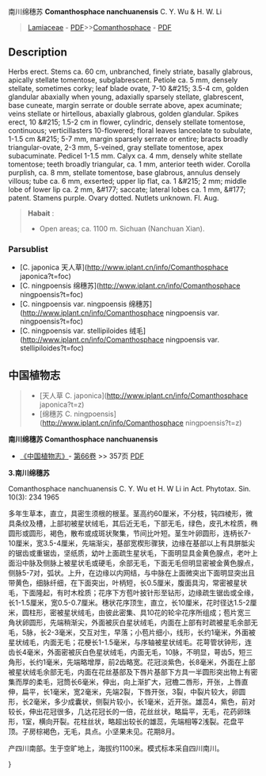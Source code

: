 南川绵穗苏 **Comanthosphace nanchuanensis** C. Y. Wu & H. W. Li

> [Lamiaceae](http://www.iplant.cn/info/Lamiaceae?t=foc) - [PDF](http://www.iplant.cn/foc/pdf/Lamiaceae.pdf)>>[Comanthosphace](http://www.iplant.cn/info/Comanthosphace?t=foc) - [PDF](http://www.iplant.cn/foc/pdf/Comanthosphace.pdf)

## Description

Herbs erect. Stems ca. 60 cm, unbranched, finely striate, basally glabrous, apically stellate tomentose, subglabrescent. Petiole ca. 5 mm, densely stellate, sometimes corky; leaf blade ovate, 7-10 &amp;#215; 3.5-4 cm, golden glandular abaxially when young, adaxially sparsely stellate, glabrescent, base cuneate, margin serrate or double serrate above, apex acuminate; veins stellate or hirtellous, abaxially glabrous, golden glandular. Spikes erect, 10 &amp;#215; 1.5-2 cm in flower, cylindric, densely stellate tomentose, continuous; verticillasters 10-flowered; floral leaves lanceolate to subulate, 1-1.5 cm &amp;#215; 5-7 mm, margin sparsely serrate or entire; bracts broadly triangular-ovate, 2-3 mm, 5-veined, gray stellate tomentose, apex subacuminate. Pedicel 1-1.5 mm. Calyx ca. 4 mm, densely white stellate tomentose; teeth broadly triangular, ca. 1 mm, anterior teeth wider. Corolla purplish, ca. 8 mm, stellate tomentose, base glabrous, annulus densely villous; tube ca. 6 mm, exserted; upper lip flat, ca. 1 &amp;#215; 2 mm; middle lobe of lower lip ca. 2 mm, &amp;#177; saccate; lateral lobes ca. 1 mm, &amp;#177; patent. Stamens purple. Ovary dotted. Nutlets unknown. Fl. Aug.

> **Habait** : 
>* Open areas; ca. 1100 m. Sichuan (Nanchuan Xian).

### Parsublist

* [C.  japonica  天人草](http://www.iplant.cn/info/Comanthosphace japonica?t=foc)
* [C.  ningpoensis  绵穗苏](http://www.iplant.cn/info/Comanthosphace ningpoensis?t=foc)
* [C.  ningpoensis var. ningpoensis  绵穗苏](http://www.iplant.cn/info/Comanthosphace ningpoensis var. ningpoensis?t=foc)
* [C.  ningpoensis var. stellipiloides  绒毛](http://www.iplant.cn/info/Comanthosphace ningpoensis var. stellipiloides?t=foc)

## 中国植物志

> * [天人草  C.  japonica](http://www.iplant.cn/info/Comanthosphace japonica?t=z)
> * [绵穗苏  C.  ningpoensis](http://www.iplant.cn/info/Comanthosphace ningpoensis?t=z)

**南川绵穗苏 Comanthosphace nanchuanensis**

* [《中国植物志》](http://www.iplant.cn/frps)- [第66卷](http://www.iplant.cn/frps/vol/66) >> 357页 [PDF](http://www.iplant.cn/frps/pdf/66/357.PDF)

**3.南川绵穗苏**

Comanthosphace nanchuanensis C. Y. Wu et H. W Li in Act. Phytotax. Sin. 10(3): 234 1965

多年生草本，直立，具密生须根的根茎。茎高约60厘米，不分枝，钝四棱形，微具条纹及槽，上部初被星状绒毛，其后近无毛，下部无毛，绿色，皮孔木栓质，椭圆形或圆形，褐色，散布或成斑状聚集，节间比叶短。茎生叶卵圆形，连柄长7-10厘米，宽3.5-4厘米，先端渐尖，基部宽楔形骤狭，边缘在基部以上有具胼胝尖的锯齿或重锯齿，坚纸质，幼叶上面疏生星状毛，下面明显具金黄色腺点，老叶上面沿中脉及侧脉上被星状毛或硬毛，余部无毛，下面无毛但明显密被金黄色腺点，侧脉5-7对，弧状。上升，在边缘以内网结，与中脉在上面微突出下面明显突出且带黄色，细脉纤细，在下面突出，叶柄短，长0.5厘米，腹面具沟，常密被星状毛，下面隆起，有时木栓质；花序下方苞叶披针形至钻形，边缘疏生锯齿或全缘，长1-1.5厘米，宽0.5-0.7厘米。穗状花序顶生，直立，长10厘米，花时径达1.5-2厘米，圆柱形，密被星状绒毛，由彼此密集、具10花的轮伞花序所组成；苞片宽三角状卵圆形，先端稍渐尖，外面被灰白星状绒毛，内面在上部有时疏被星毛余部无毛，5脉，长2-3毫米，交互对生，早落；小苞片细小，线形，长约1毫米，外面被星状绒毛，内面无毛；花梗长1-1.5毫米，与序轴被星状绒毛。花萼管状钟形，连齿长4毫米，外面密被灰白色星状绒毛，内面无毛，10脉，不明显，萼齿5，短三角形，长约1毫米，先端略增厚，前2齿略宽。花冠淡紫色，长8毫米，外面在上部被星状绒毛余部无毛，内面在花丝基部及下唇片基部下方具一半圆形突出物上有密集而厚的柔毛，冠筒长6毫米，伸出，向上渐扩大，冠檐二唇形，开张，上唇直伸，扁平，长1毫米，宽2毫米，先端2裂，下唇开张，3裂，中裂片较大，卵圆形，长2毫米，多少成囊状，侧裂片较小，长1毫米，近开张。雄蕊4，紫色，前对较长，伸出花冠很多，几达花冠长的一倍，花丝丝状，略扁平，无毛，花药卵珠形，1室，横向开裂。花柱丝状，略超出较长的雄蕊，先端相等2浅裂。花盘平顶。子房棕褐色，无毛，具点。小坚果未见。花期8月。

产四川南部。生于空旷地上，海拔约1100米。模式标本采自四川南川。

}